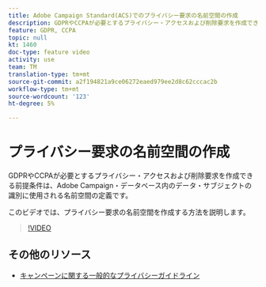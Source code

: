 ```yaml
---
title: Adobe Campaign Standard(ACS)でのプライバシー要求の名前空間の作成
description: GDPRやCCPAが必要とするプライバシー・アクセスおよび削除要求を作成できる前提条件は、Adobe Campaign・データベース内のデータ・サブジェクトの識別に使用される名前空間の定義です。 このビデオでは、プライバシー要求の名前空間を作成する方法を説明します。
feature: GDPR, CCPA
topic: null
kt: 1460
doc-type: feature video
activity: use
team: TM
translation-type: tm+mt
source-git-commit: a2f194821a9ce06272eaed979ee2d8c62cccac2b
workflow-type: tm+mt
source-wordcount: '123'
ht-degree: 5%

---
```



# プライバシー要求の名前空間の作成

GDPRやCCPAが必要とするプライバシー・アクセスおよび削除要求を作成できる前提条件は、Adobe Campaign・データベース内のデータ・サブジェクトの識別に使用される名前空間の定義です。

このビデオでは、プライバシー要求の名前空間を作成する方法を説明します。

>[!VIDEO](https://video.tv.adobe.com/v/22600?quality=12)

## その他のリソース

* [キャンペーンに関する一般的なプライバシーガイドライン](https://helpx.adobe.com/jp/campaign/kb/campaign-privacy-overview.html)
